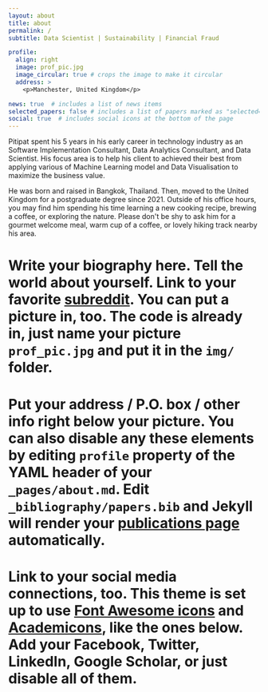 ```yaml
---
layout: about
title: about
permalink: /
subtitle: Data Scientist | Sustainability | Financial Fraud  

profile:
  align: right
  image: prof_pic.jpg
  image_circular: true # crops the image to make it circular
  address: >
    <p>Manchester, United Kingdom</p>

news: true  # includes a list of news items
selected_papers: false # includes a list of papers marked as "selected={true}"
social: true  # includes social icons at the bottom of the page
---
```


Pitipat spent his 5 years in his early career in technology industry as an Software Implementation Consultant, Data Analytics Consultant, and Data Scientist. His focus area is to help his client to achieved their best from applying various of Machine Learning model and Data Visualisation to maximize the business value. 

He was born and raised in Bangkok, Thailand. Then, moved to the United Kingdom for a postgraduate degree since 2021. Outside of his office hours, you may find him spending his time learning a new cooking recipe, brewing a coffee, or exploring the nature. Please don't be shy to ask him for a gourmet welcome meal, warm cup of a coffee, or lovely hiking track nearby his area. 

# Write your biography here. Tell the world about yourself. Link to your favorite [subreddit](http://reddit.com). You can put a picture in, too. The code is already in, just name your picture `prof_pic.jpg` and put it in the `img/` folder.

# Put your address / P.O. box / other info right below your picture. You can also disable any these elements by editing `profile` property of the YAML header of your `_pages/about.md`. Edit `_bibliography/papers.bib` and Jekyll will render your [publications page](/al-folio/publications/) automatically.

# Link to your social media connections, too. This theme is set up to use [Font Awesome icons](http://fortawesome.github.io/Font-Awesome/) and [Academicons](https://jpswalsh.github.io/academicons/), like the ones below. Add your Facebook, Twitter, LinkedIn, Google Scholar, or just disable all of them.
